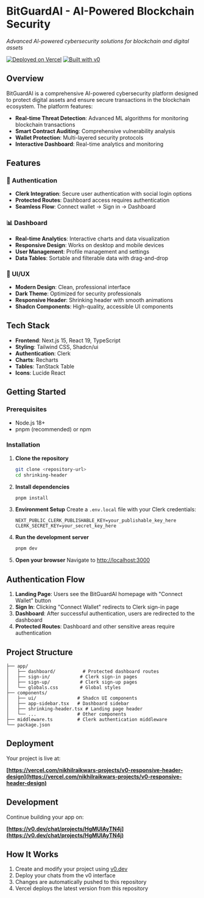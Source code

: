 # BitGuardAI - AI-Powered Blockchain Security

*Advanced AI-powered cybersecurity solutions for blockchain and digital assets*

[![Deployed on Vercel](https://img.shields.io/badge/Deployed%20on-Vercel-black?style=for-the-badge&logo=vercel)](https://vercel.com/nikhilraikwars-projects/v0-responsive-header-design)
[![Built with v0](https://img.shields.io/badge/Built%20with-v0.dev-black?style=for-the-badge)](https://v0.dev/chat/projects/HgMUlAyTN4j)

## Overview

BitGuardAI is a comprehensive AI-powered cybersecurity platform designed to protect digital assets and ensure secure transactions in the blockchain ecosystem. The platform features:

- **Real-time Threat Detection**: Advanced ML algorithms for monitoring blockchain transactions
- **Smart Contract Auditing**: Comprehensive vulnerability analysis
- **Wallet Protection**: Multi-layered security protocols
- **Interactive Dashboard**: Real-time analytics and monitoring

## Features

### 🔐 Authentication
- **Clerk Integration**: Secure user authentication with social login options
- **Protected Routes**: Dashboard access requires authentication
- **Seamless Flow**: Connect wallet → Sign in → Dashboard

### 📊 Dashboard
- **Real-time Analytics**: Interactive charts and data visualization
- **Responsive Design**: Works on desktop and mobile devices
- **User Management**: Profile management and settings
- **Data Tables**: Sortable and filterable data with drag-and-drop

### 🎨 UI/UX
- **Modern Design**: Clean, professional interface
- **Dark Theme**: Optimized for security professionals
- **Responsive Header**: Shrinking header with smooth animations
- **Shadcn Components**: High-quality, accessible UI components

## Tech Stack

- **Frontend**: Next.js 15, React 19, TypeScript
- **Styling**: Tailwind CSS, Shadcn/ui
- **Authentication**: Clerk
- **Charts**: Recharts
- **Tables**: TanStack Table
- **Icons**: Lucide React

## Getting Started

### Prerequisites
- Node.js 18+ 
- pnpm (recommended) or npm

### Installation

1. **Clone the repository**
   ```bash
   git clone <repository-url>
   cd shrinking-header
   ```

2. **Install dependencies**
   ```bash
   pnpm install
   ```

3. **Environment Setup**
   Create a `.env.local` file with your Clerk credentials:
   ```env
   NEXT_PUBLIC_CLERK_PUBLISHABLE_KEY=your_publishable_key_here
   CLERK_SECRET_KEY=your_secret_key_here
   ```

4. **Run the development server**
   ```bash
   pnpm dev
   ```

5. **Open your browser**
   Navigate to [http://localhost:3000](http://localhost:3000)

## Authentication Flow

1. **Landing Page**: Users see the BitGuardAI homepage with "Connect Wallet" button
2. **Sign In**: Clicking "Connect Wallet" redirects to Clerk sign-in page
3. **Dashboard**: After successful authentication, users are redirected to the dashboard
4. **Protected Routes**: Dashboard and other sensitive areas require authentication

## Project Structure

```
├── app/
│   ├── dashboard/          # Protected dashboard routes
│   ├── sign-in/           # Clerk sign-in pages
│   ├── sign-up/           # Clerk sign-up pages
│   └── globals.css        # Global styles
├── components/
│   ├── ui/               # Shadcn UI components
│   ├── app-sidebar.tsx   # Dashboard sidebar
│   ├── shrinking-header.tsx # Landing page header
│   └── ...               # Other components
├── middleware.ts         # Clerk authentication middleware
└── package.json
```

## Deployment

Your project is live at:

**[https://vercel.com/nikhilraikwars-projects/v0-responsive-header-design](https://vercel.com/nikhilraikwars-projects/v0-responsive-header-design)**

## Development

Continue building your app on:

**[https://v0.dev/chat/projects/HgMUlAyTN4j](https://v0.dev/chat/projects/HgMUlAyTN4j)**

## How It Works

1. Create and modify your project using [v0.dev](https://v0.dev)
2. Deploy your chats from the v0 interface
3. Changes are automatically pushed to this repository
4. Vercel deploys the latest version from this repository
